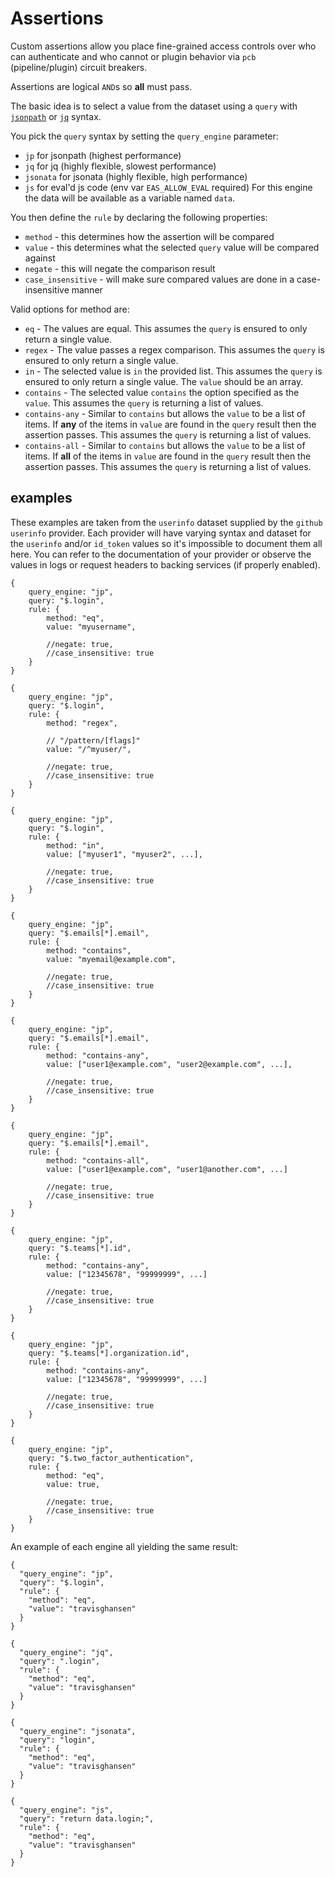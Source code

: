# Assertions

Custom assertions allow you place fine-grained access controls over who can
authenticate and who cannot or plugin behavior via `pcb` (pipeline/plugin)
circuit breakers.

Assertions are logical `AND`s so **all** must pass.

The basic idea is to select a value from the dataset using a `query` with
[`jsonpath`](https://github.com/dchester/jsonpath) or
[`jq`](https://stedolan.github.io/jq/) syntax.

You pick the `query` syntax by setting the `query_engine` parameter:

- `jp` for jsonpath (highest performance)
- `jq` for jq (highly flexible, slowest performance)
- `jsonata` for jsonata (highly flexible, high performance)
- `js` for eval'd js code (env var `EAS_ALLOW_EVAL` required) For this engine
  the data will be available as a variable named `data`.

You then define the `rule` by declaring the following properties:

- `method` - this determines how the assertion will be compared
- `value` - this determines what the selected `query` value will be compared
  against
- `negate` - this will negate the comparison result
- `case_insensitive` - will make sure compared values are done in a
  case-insensitive manner

Valid options for method are:

- `eq` - The values are equal. This assumes the `query` is ensured to only
  return a single value.
- `regex` - The value passes a regex comparison. This assumes the `query` is
  ensured to only return a single value.
- `in` - The selected value is `in` the provided list. This assumes the `query`
  is ensured to only return a single value. The `value` should be an array.
- `contains` - The selected value `contains` the option specified as the
  `value`. This assumes the `query` is returning a list of values.
- `contains-any` - Similar to `contains` but allows the `value` to be a list of
  items. If **any** of the items in `value` are found in the `query` result then
  the assertion passes. This assumes the `query` is returning a list of values.
- `contains-all` - Similar to `contains` but allows the `value` to be a list of
  items. If **all** of the items in `value` are found in the `query` result then
  the assertion passes. This assumes the `query` is returning a list of values.

## examples

These examples are taken from the `userinfo` dataset supplied by the `github`
`userinfo` provider. Each provider will have varying syntax and dataset for the
`userinfo` and/or `id_token` values so it's impossible to document them all
here. You can refer to the documentation of your provider or observe the values
in logs or request headers to backing services (if properly enabled).

```
{
    query_engine: "jp",
    query: "$.login",
    rule: {
        method: "eq",
        value: "myusername",

        //negate: true,
        //case_insensitive: true
    }
}

{
    query_engine: "jp",
    query: "$.login",
    rule: {
        method: "regex",

        // "/pattern/[flags]"
        value: "/^myuser/",

        //negate: true,
        //case_insensitive: true
    }
}

{
    query_engine: "jp",
    query: "$.login",
    rule: {
        method: "in",
        value: ["myuser1", "myuser2", ...],

        //negate: true,
        //case_insensitive: true
    }
}

{
    query_engine: "jp",
    query: "$.emails[*].email",
    rule: {
        method: "contains",
        value: "myemail@example.com",

        //negate: true,
        //case_insensitive: true
    }
}

{
    query_engine: "jp",
    query: "$.emails[*].email",
    rule: {
        method: "contains-any",
        value: ["user1@example.com", "user2@example.com", ...],

        //negate: true,
        //case_insensitive: true
    }
}

{
    query_engine: "jp",
    query: "$.emails[*].email",
    rule: {
        method: "contains-all",
        value: ["user1@example.com", "user1@another.com", ...]

        //negate: true,
        //case_insensitive: true
    }
}

{
    query_engine: "jp",
    query: "$.teams[*].id",
    rule: {
        method: "contains-any",
        value: ["12345678", "99999999", ...]

        //negate: true,
        //case_insensitive: true
    }
}

{
    query_engine: "jp",
    query: "$.teams[*].organization.id",
    rule: {
        method: "contains-any",
        value: ["12345678", "99999999", ...]

        //negate: true,
        //case_insensitive: true
    }
}

{
    query_engine: "jp",
    query: "$.two_factor_authentication",
    rule: {
        method: "eq",
        value: true,

        //negate: true,
        //case_insensitive: true
    }
}
```

An example of each engine all yielding the same result:

```
{
  "query_engine": "jp",
  "query": "$.login",
  "rule": {
    "method": "eq",
    "value": "travisghansen"
  }
}

{
  "query_engine": "jq",
  "query": ".login",
  "rule": {
    "method": "eq",
    "value": "travisghansen"
  }
}

{
  "query_engine": "jsonata",
  "query": "login",
  "rule": {
    "method": "eq",
    "value": "travisghansen"
  }
}

{
  "query_engine": "js",
  "query": "return data.login;",
  "rule": {
    "method": "eq",
    "value": "travisghansen"
  }
}
```
